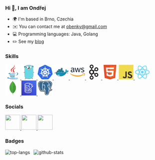 ### Hi 👋, I am Ondřej

* 🌍 I'm based in Brno, Czechia
* ✉️ You can contact me at [obenky@gmail.com](mailto:obenky@gmail.com)
* 💻 Programming languages: Java, Golang
* ✏️ See my [blog](https://tantalor93.github.io/about/)


### Skills

<p align="left"> 
  <a href="https://www.oracle.com/java/" target="_blank" rel="noreferrer"> 
      <img src="https://raw.githubusercontent.com/devicons/devicon/master/icons/java/java-original.svg" width="48" height="48" /> 
  </a>
  <a href="https://go.dev/" target="_blank" rel="noreferrer"> 
      <img src="https://raw.githubusercontent.com/devicons/devicon/refs/heads/master/icons/go/go-original.svg" width="48" height="48" /> 
  </a>
  <a href="https://kubernetes.io/" target="_blank" rel="noreferrer"> 
      <img src="https://raw.githubusercontent.com/devicons/devicon/refs/heads/master/icons/kubernetes/kubernetes-original.svg" width="48" height="48" /> 
  </a>
    <a href="https://www.docker.com/" target="_blank" rel="noreferrer"> 
      <img src="https://raw.githubusercontent.com/devicons/devicon/refs/heads/master/icons/docker/docker-original.svg" width="48" height="48" /> 
  </a>
  <a href="https://aws.amazon.com/" target="_blank" rel="noreferrer"> 
      <img src="https://raw.githubusercontent.com/devicons/devicon/refs/heads/master/icons/amazonwebservices/amazonwebservices-original-wordmark.svg" width="48" height="48" /> 
  </a>
  <a href="https://kafka.apache.org/" target="_blank" rel="noreferrer"> 
      <img src="https://raw.githubusercontent.com/devicons/devicon/refs/heads/master/icons/apachekafka/apachekafka-original.svg" width="48" height="48" /> 
  </a>
  <a href="https://www.w3.org/html/" target="_blank" rel="noreferrer"> 
      <img src="https://raw.githubusercontent.com/devicons/devicon/refs/heads/master/icons/html5/html5-original.svg" width="48" height="48" /> 
  </a>
  <a href="https://developer.mozilla.org/en-US/docs/Web/JavaScript" target="_blank" rel="noreferrer"> 
      <img src="https://raw.githubusercontent.com/devicons/devicon/refs/heads/master/icons/javascript/javascript-original.svg" width="48" height="48" /> 
  </a>
  <a href="https://react.dev/" target="_blank" rel="noreferrer"> 
      <img src="https://raw.githubusercontent.com/devicons/devicon/refs/heads/master/icons/react/react-original.svg" width="48" height="48" /> 
  </a>
  <a href="https://www.mongodb.com/" target="_blank" rel="noreferrer"> 
      <img src="https://github.com/devicons/devicon/blob/master/icons/mongodb/mongodb-original.svg" width="48" height="48" /> 
  </a>
  <a href="https://aws.amazon.com/dynamodb/" target="_blank" rel="noreferrer"> 
      <img src="https://github.com/devicons/devicon/blob/master/icons/dynamodb/dynamodb-original.svg" width="48" height="48" /> 
  </a>
    <a href="https://www.postgresql.org/" target="_blank" rel="noreferrer"> 
      <img src="https://raw.githubusercontent.com/devicons/devicon/refs/heads/master/icons/postgresql/postgresql-original.svg" width="48" height="48" /> 
  </a>
</p>

### Socials

<p align="left"> 
  <a href="https://www.github.com/tantalor93" target="_blank" rel="noreferrer"> 
      <img src="https://cdn.jsdelivr.net/npm/simple-icons@3.0.1/icons/github.svg" width="48" height="48" /> 
  </a>
  <a href="http://www.medium.com/@obenky" target="_blank" rel="noreferrer"> 
      <img src="https://cdn.jsdelivr.net/npm/simple-icons@3.0.1/icons/medium.svg" width="48" height="48" /> 
  </a>
    <a href="https://www.linkedin.com/in/ond%C5%99ej-benkovsk%C3%BD-5b0842ba/" target="_blank" rel="noreferrer"> 
      <img src="https://cdn.jsdelivr.net/npm/simple-icons@3.0.1/icons/linkedin.svg" width="48" height="48" /> 
  </a>
</p>

### Badges

<p>
  <img height=200 align="center" src="https://benky-github-readme-stats.vercel.app/api/top-langs/?username=tantalor93&layout=compact&role=OWNER&hide=tex" alt="top-langs"/>
  &nbsp;
  <img height=200 align="center" src="https://benky-github-readme-stats.vercel.app/api?username=tantalor93&show_icons=true&role=OWNER&card_width=350px" alt="github-stats" />
</p> 
